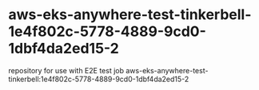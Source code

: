 # aws-eks-anywhere-test-tinkerbell-1e4f802c-5778-4889-9cd0-1dbf4da2ed15-2
repository for use with E2E test job aws-eks-anywhere-test-tinkerbell:1e4f802c-5778-4889-9cd0-1dbf4da2ed15-2
